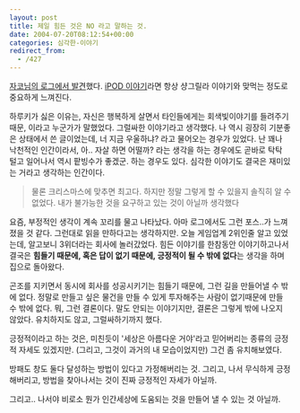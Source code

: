 ```yaml
---
layout: post
title: 제일 힘든 것은 NO 라고 말하는 것.
date: 2004-07-20T08:12:54+00:00
categories: 심각한-이야기
redirect_from:
  - /427
---
```


<a href="http://www.jacopast.com/mt/archives/001581.html" target="bb">자코님의 로그에서 발견</a>했다. <a href="http://www.ddalos.net/tt/index.php?pl=103&amp;nc=1" target="bb">iPOD 이야기</a>라면 항상 샹그릴라 이야기와 맞먹는 정도로 중요하게 느껴진다.

하루키가 싫은 이유는, 자신은 행복하게 살면서 타인들에게는 회색빛이야기를 들려주기 때문, 이라고 누군가가 말했었다. 그럴싸한 이야기라고 생각했다. 나 역시 굉장히 기분좋은 상태에서 쓴 글이었는데, 너 지금 우울하냐? 라고 물어오는 경우가 있었다. 난 꽤나 낙천적인 인간이라서, 아.. 자살 하면 어떨까? 라는 생각을 하는 경우에도 곧바로 탁탁 털고 일어나서 역시 팥빙수가 좋겠군. 하는 경우도 있다. 심각한 이야기도 결국은 재미있는 거라고 생각하는 인간이다.

> 물론 크리스마스에 맞추면 최고다. 하지만 정말 그렇게 할 수 있을지 솔직히 알 수 없었다. 내가 불가능한 것을 요구하고 있는 것이 아닐까 생각했다

요즘, 부정적인 생각이 계속 꼬리를 물고 나타났다. 아마 로그에서도 그런 포스..가 느껴졌을 것 같다. 그런대로 읽을 만하다고는 생각하지만. 오늘 게임업계 2위인줄 알고 있었는데, 알고보니 3위더라는 회사에 놀러갔었다. 힘든 이야기를 한참동안 이야기하고나서 결국은 <strong>힘들기 때문에, 혹은 답이 없기 때문에, 긍정적이 될 수 밖에 없다</strong>는 생각을 하며 집으로 돌아왔다.

곤조를 지키면서 동시에 회사를 성공시키기는 힘들기 때문에, 그런 길을 만들어낼 수 밖에 없다. 정말로 만들고 싶은 물건을 만들 수 있게 투자해주는 사람이 없기때문에 만들 수 밖에 없다. 뭐, 그런 결론이다. 말도 안되는 이야기지만, 결론은 그렇게 밖에 나오지 않았다. 유치하지도 않고, 그럴싸하기까지 했다.

긍정적이라고 하는 것은, 미친듯이 '세상은 아름다운 거야'라고 믿어버리는 종류의 긍정적 자세도 있겠지만. (그리고, 그것이 과거의 내 모습이었지만) 그건 좀 유치해보였다.

방패도 창도 둘다 달성하는 방법이 있다고 가정해버리는 것. 그리고, 나서 무식하게 긍정해버리고, 방법을 찾아나서는 것이 진짜 긍정적인 자세가 아닐까.

그리고.. 나서야 비로소 뭔가 인간세상에 도움되는 것을 만들어 낼 수 있는 것 아닐까.
<div id=comments>
</div>
